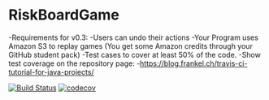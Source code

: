 # RiskBoardGame

-Requirements for v0.3:
-Users can undo their actions
-Your Program uses Amazon S3 to replay games (You get some Amazon credits through your GitHub student pack)
-Test cases to cover at least 50% of the code. 
-Show test coverage on the repository page:
-https://blog.frankel.ch/travis-ci-tutorial-for-java-projects/


[![Build Status](https://travis-ci.com/vivian-v/RiskBoardGame.svg?branch=master)](https://travis-ci.com/vivian-v/RiskBoardGame)
[![codecov](https://codecov.io/gh/changjin86/aaa/branch/master/graph/badge.svg)](https://codecov.io/gh/changjin86/aaa)
